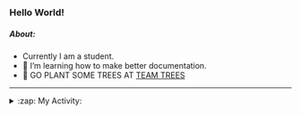 ### Hello World!

##### About:
- Currently I am a student.
- 🌱 I’m learning how to make better documentation.
- 🌱 GO PLANT SOME TREES AT [TEAM TREES](https://teamtrees.org/)

---
<details>
  <summary>:zap: My Activity:</summary>
  
<!--START_SECTION:waka-->
![Code Time](http://img.shields.io/badge/Code%20Time-1%2C181%20hrs%2035%20mins-blue)

**I'm a Night 🦉** 

```text
🌞 Morning                1875 commits        ██░░░░░░░░░░░░░░░░░░░░░░░   09.99 % 
🌆 Daytime                6412 commits        █████████░░░░░░░░░░░░░░░░   34.17 % 
🌃 Evening                5384 commits        ███████░░░░░░░░░░░░░░░░░░   28.69 % 
🌙 Night                  5096 commits        ███████░░░░░░░░░░░░░░░░░░   27.15 % 
```
📅 **I'm Most Productive on Wednesday** 

```text
Monday                   2650 commits        ████░░░░░░░░░░░░░░░░░░░░░   14.12 % 
Tuesday                  2554 commits        ███░░░░░░░░░░░░░░░░░░░░░░   13.61 % 
Wednesday                4385 commits        ██████░░░░░░░░░░░░░░░░░░░   23.37 % 
Thursday                 2408 commits        ███░░░░░░░░░░░░░░░░░░░░░░   12.83 % 
Friday                   1966 commits        ███░░░░░░░░░░░░░░░░░░░░░░   10.48 % 
Saturday                 1641 commits        ██░░░░░░░░░░░░░░░░░░░░░░░   08.74 % 
Sunday                   3163 commits        ████░░░░░░░░░░░░░░░░░░░░░   16.85 % 
```


📊 **This Week I Spent My Time On** 

```text
🔥 Editors: 
VS Code                  6 hrs 46 mins       ███████████████████░░░░░░   75.07 % 
IntelliJ                 2 hrs 15 mins       ██████░░░░░░░░░░░░░░░░░░░   24.93 % 

🐱‍💻 Projects: 
givbacks-admin           6 hrs 10 mins       █████████████████░░░░░░░░   68.45 % 
intro                    2 hrs 1 min         ██████░░░░░░░░░░░░░░░░░░░   22.49 % 
givbacks-application     24 mins             █░░░░░░░░░░░░░░░░░░░░░░░░   04.45 % 
praise                   8 mins              ░░░░░░░░░░░░░░░░░░░░░░░░░   01.56 % 
FilterHelperTest.kt      6 mins              ░░░░░░░░░░░░░░░░░░░░░░░░░   01.29 % 
```


 Last Updated on 05/09/2023 16:10:47 UTC
<!--END_SECTION:waka-->
</details>
